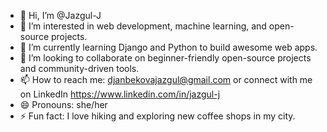 - 👋 Hi, I’m @Jazgul-J
- 👀 I’m interested in web development, machine learning, and open-source projects.
- 🌱 I’m currently learning Django and Python to build awesome web apps.
- 💞️ I’m looking to collaborate on beginner-friendly open-source projects and community-driven tools.
- 📫 How to reach me: djanbekovajazgul@gmail.com or connect with me on LinkedIn https://www.linkedin.com/in/jazgul-j
- 😄 Pronouns: she/her
- ⚡ Fun fact: I love hiking and exploring new coffee shops in my city.
